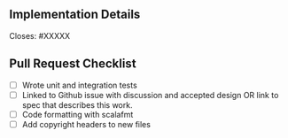## Implementation Details
Closes: #XXXXX

<!-- Please write a complete description of the changes you are introducing in this PR -->

## Pull Request Checklist

- [ ] Wrote unit and integration tests
- [ ] Linked to Github issue with discussion and accepted design OR link to spec that describes this work.
- [ ] Code formatting with scalafmt
- [ ] Add copyright headers to new files

